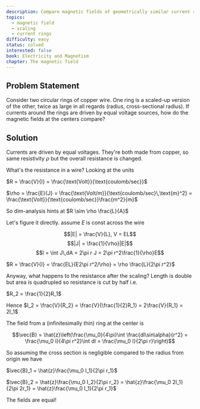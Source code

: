 ```yaml
---
description: Compare magnetic fields of geometrically similar current rings
topics:
  - magnetic field
  - scaling
  - current rings
difficulty: easy
status: solved
interested: false
book: Electricity and Magnetism
chapter: The magnetic field
---
```


## Problem Statement
Consider two circular rings of copper wire. One ring is a scaled-up version of the other, twice as large in all regards (radius, cross-sectional radius). If currents around the rings are driven by equal voltage sources, how do the magnetic fields at the centers compare?

## Solution

Currents are driven by equal voltages. They're both made from copper, so same resistivity $\rho$ but the overall resistance is changed.

What's the resistance in a wire? Looking at the units

$R = \frac{V}{I} = \frac{\text{Volt}}{\text{coulomb/sec}}$

$\rho = \frac{E}{J} = \frac{\text{Volt/m}}{\text{coulomb/sec}\,\text{m}^2} = \frac{\text{Volt}}{\text{coulomb/sec}}\frac{m^2}{m}$

So dim-analysis hints at $R \sim \rho \frac{L}{A}$

Let's figure it directly. assume $E$ is const across the wire

$$|E| = \frac{V}{L}, V = EL$$
$$|J| = \frac{1}{\rho}|E|$$
$$I = \int J\,dA = 2\pi r J = 2\pi r^2\frac{1}{\rho}E$$

$R = \frac{V}{I} = \frac{EL}{E2\pi r^2/\rho} = \rho \frac{L}{2\pi r^2}$

Anyway, what happens to the resistance after the scaling? Length is double but area is quadrupled so resistance is cut by half i.e.

$R_2 = \frac{1}{2}R_1$

Hence $I_2 = \frac{V}{R_2} = \frac{V}{\frac{1}{2}R_1} = 2\frac{V}{R_1} = 2I_1$

The field from a (infinitesimally thin) ring at the center is

$$\vec{B} = \hat{z}\left(\frac{\mu_0}{4\pi}\int \frac{dl\sin\alpha}{r^2} = \frac{\mu_0 I}{4\pi r^2}\int dl = \frac{\mu_0 I}{2\pi r}\right)$$

So assuming the cross section is negligible compared to the radius from origin we have

$\vec{B}_1 = \hat{z}\frac{\mu_0 I_1}{2\pi r_1}$

$\vec{B}_2 = \hat{z}\frac{\mu_0 I_2}{2\pi r_2} = \hat{z}\frac{\mu_0 2I_1}{2\pi 2r_1} = \hat{z}\frac{\mu_0 I_1}{2\pi r_1}$

The fields are equal!